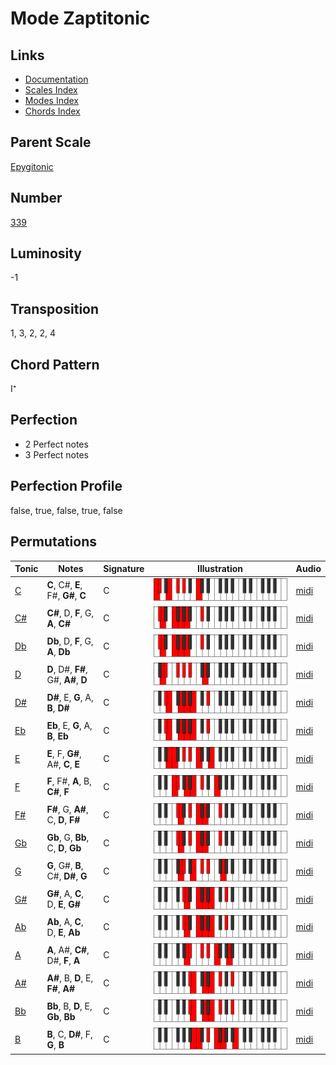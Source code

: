 # Mode Zaptitonic

## Links

- [Documentation](README.md)
- [Scales Index](Scales.md)
- [Modes Index](Modes.md)
- [Chords Index](Chords.md)

## Parent Scale

[Epygitonic](ScaleEpygitonic.md)

## Number

[339](https://ianring.com/musictheory/scales/339)

## Luminosity

-1

## Transposition

1, 3, 2, 2, 4

## Chord Pattern

I⁺

## Perfection

- 2 Perfect notes
- 3 Perfect notes

## Perfection Profile

false, true, false, true, false

## Permutations

| Tonic | Notes | Signature | Illustration | Audio |
|-------|-------|-----------|--------------|-------|
| [C](ModeCNaturalZaptitonic.md) | **C**, C#, **E**, F#, **G#**, **C** | C | ![CNaturalZaptitonic](ModeCNaturalZaptitonic.png) | [midi](https://github.com/edipermadi/music/blob/main/docs/ModeCNaturalZaptitonic.mid?raw=true) |
| [C#](ModeCSharpZaptitonic.md) | **C#**, D, **F**, G, **A**, **C#** | C | ![CSharpZaptitonic](ModeCSharpZaptitonic.png) | [midi](https://github.com/edipermadi/music/blob/main/docs/ModeCSharpZaptitonic.mid?raw=true) |
| [Db](ModeDFlatZaptitonic.md) | **Db**, D, **F**, G, **A**, **Db** | C | ![DFlatZaptitonic](ModeDFlatZaptitonic.png) | [midi](https://github.com/edipermadi/music/blob/main/docs/ModeDFlatZaptitonic.mid?raw=true) |
| [D](ModeDNaturalZaptitonic.md) | **D**, D#, **F#**, G#, **A#**, **D** | C | ![DNaturalZaptitonic](ModeDNaturalZaptitonic.png) | [midi](https://github.com/edipermadi/music/blob/main/docs/ModeDNaturalZaptitonic.mid?raw=true) |
| [D#](ModeDSharpZaptitonic.md) | **D#**, E, **G**, A, **B**, **D#** | C | ![DSharpZaptitonic](ModeDSharpZaptitonic.png) | [midi](https://github.com/edipermadi/music/blob/main/docs/ModeDSharpZaptitonic.mid?raw=true) |
| [Eb](ModeEFlatZaptitonic.md) | **Eb**, E, **G**, A, **B**, **Eb** | C | ![EFlatZaptitonic](ModeEFlatZaptitonic.png) | [midi](https://github.com/edipermadi/music/blob/main/docs/ModeEFlatZaptitonic.mid?raw=true) |
| [E](ModeENaturalZaptitonic.md) | **E**, F, **G#**, A#, **C**, **E** | C | ![ENaturalZaptitonic](ModeENaturalZaptitonic.png) | [midi](https://github.com/edipermadi/music/blob/main/docs/ModeENaturalZaptitonic.mid?raw=true) |
| [F](ModeFNaturalZaptitonic.md) | **F**, F#, **A**, B, **C#**, **F** | C | ![FNaturalZaptitonic](ModeFNaturalZaptitonic.png) | [midi](https://github.com/edipermadi/music/blob/main/docs/ModeFNaturalZaptitonic.mid?raw=true) |
| [F#](ModeFSharpZaptitonic.md) | **F#**, G, **A#**, C, **D**, **F#** | C | ![FSharpZaptitonic](ModeFSharpZaptitonic.png) | [midi](https://github.com/edipermadi/music/blob/main/docs/ModeFSharpZaptitonic.mid?raw=true) |
| [Gb](ModeGFlatZaptitonic.md) | **Gb**, G, **Bb**, C, **D**, **Gb** | C | ![GFlatZaptitonic](ModeGFlatZaptitonic.png) | [midi](https://github.com/edipermadi/music/blob/main/docs/ModeGFlatZaptitonic.mid?raw=true) |
| [G](ModeGNaturalZaptitonic.md) | **G**, G#, **B**, C#, **D#**, **G** | C | ![GNaturalZaptitonic](ModeGNaturalZaptitonic.png) | [midi](https://github.com/edipermadi/music/blob/main/docs/ModeGNaturalZaptitonic.mid?raw=true) |
| [G#](ModeGSharpZaptitonic.md) | **G#**, A, **C**, D, **E**, **G#** | C | ![GSharpZaptitonic](ModeGSharpZaptitonic.png) | [midi](https://github.com/edipermadi/music/blob/main/docs/ModeGSharpZaptitonic.mid?raw=true) |
| [Ab](ModeAFlatZaptitonic.md) | **Ab**, A, **C**, D, **E**, **Ab** | C | ![AFlatZaptitonic](ModeAFlatZaptitonic.png) | [midi](https://github.com/edipermadi/music/blob/main/docs/ModeAFlatZaptitonic.mid?raw=true) |
| [A](ModeANaturalZaptitonic.md) | **A**, A#, **C#**, D#, **F**, **A** | C | ![ANaturalZaptitonic](ModeANaturalZaptitonic.png) | [midi](https://github.com/edipermadi/music/blob/main/docs/ModeANaturalZaptitonic.mid?raw=true) |
| [A#](ModeASharpZaptitonic.md) | **A#**, B, **D**, E, **F#**, **A#** | C | ![ASharpZaptitonic](ModeASharpZaptitonic.png) | [midi](https://github.com/edipermadi/music/blob/main/docs/ModeASharpZaptitonic.mid?raw=true) |
| [Bb](ModeBFlatZaptitonic.md) | **Bb**, B, **D**, E, **Gb**, **Bb** | C | ![BFlatZaptitonic](ModeBFlatZaptitonic.png) | [midi](https://github.com/edipermadi/music/blob/main/docs/ModeBFlatZaptitonic.mid?raw=true) |
| [B](ModeBNaturalZaptitonic.md) | **B**, C, **D#**, F, **G**, **B** | C | ![BNaturalZaptitonic](ModeBNaturalZaptitonic.png) | [midi](https://github.com/edipermadi/music/blob/main/docs/ModeBNaturalZaptitonic.mid?raw=true) |
